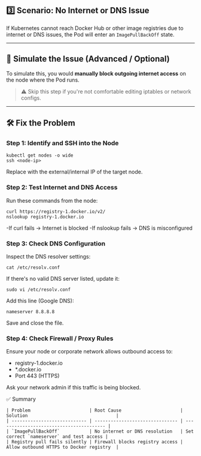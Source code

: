 ## 3️⃣ Scenario: No Internet or DNS Issue

If Kubernetes cannot reach Docker Hub or other image registries due to internet or DNS issues, the Pod will enter an `ImagePullBackOff` state.

---

## 🔧 Simulate the Issue (Advanced / Optional)

To simulate this, you would **manually block outgoing internet access** on the node where the Pod runs.  
> ⚠️ Skip this step if you're not comfortable editing iptables or network configs.

---

## 🛠️ Fix the Problem

### Step 1: Identify and SSH into the Node

```
kubectl get nodes -o wide
ssh <node-ip>
```
Replace <node-ip> with the external/internal IP of the target node.
### Step 2: Test Internet and DNS Access
Run these commands from the node:
```
curl https://registry-1.docker.io/v2/
nslookup registry-1.docker.io
```
-If curl fails → Internet is blocked
-If nslookup fails → DNS is misconfigured

### Step 3: Check DNS Configuration
Inspect the DNS resolver settings:
```
cat /etc/resolv.conf
```
If there's no valid DNS server listed, update it:
```
sudo vi /etc/resolv.conf
```
Add this line (Google DNS):
```
nameserver 8.8.8.8
```
Save and close the file.

### Step 4: Check Firewall / Proxy Rules
Ensure your node or corporate network allows outbound access to:

- registry-1.docker.io
- *.docker.io
- Port 443 (HTTPS)

Ask your network admin if this traffic is being blocked.

✅ Summary
```
| Problem                      | Root Cause                      | Solution                                 |
| ---------------------------- | ------------------------------- | ---------------------------------------- |
| `ImagePullBackOff`           | No internet or DNS resolution   | Set correct `nameserver` and test access |
| Registry pull fails silently | Firewall blocks registry access | Allow outbound HTTPS to Docker registry  |
```

